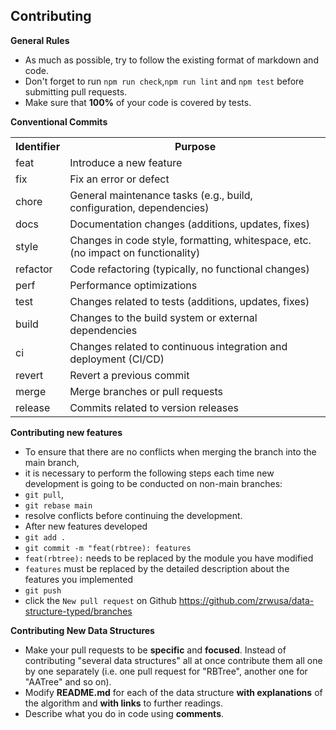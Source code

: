 ## Contributing

**General Rules**

- As much as possible, try to follow the existing format of markdown and code.
- Don't forget to run `npm run check`,`npm run lint` and `npm test` before submitting pull requests.
- Make sure that **100%** of your code is covered by tests.

**Conventional Commits**
<table>
  <tr>
    <th>Identifier</th>
    <th>Purpose</th>
  </tr>
  <tr>
    <td>feat</td>
    <td>Introduce a new feature</td>
  </tr>
  <tr>
    <td>fix</td>
    <td>Fix an error or defect</td>
  </tr>
  <tr>
    <td>chore</td>
    <td>General maintenance tasks (e.g., build, configuration, dependencies)</td>
  </tr>
  <tr>
    <td>docs</td>
    <td>Documentation changes (additions, updates, fixes)</td>
  </tr>
  <tr>
    <td>style</td>
    <td>Changes in code style, formatting, whitespace, etc. (no impact on functionality)</td>
  </tr>
  <tr>
    <td>refactor</td>
    <td>Code refactoring (typically, no functional changes)</td>
  </tr>
  <tr>
    <td>perf</td>
    <td>Performance optimizations</td>
  </tr>
  <tr>
    <td>test</td>
    <td>Changes related to tests (additions, updates, fixes)</td>
  </tr>
  <tr>
    <td>build</td>
    <td>Changes to the build system or external dependencies</td>
  </tr>
  <tr>
    <td>ci</td>
    <td>Changes related to continuous integration and deployment (CI/CD)</td>
  </tr>
  <tr>
    <td>revert</td>
    <td>Revert a previous commit</td>
  </tr>
  <tr>
    <td>merge</td>
    <td>Merge branches or pull requests</td>
  </tr>
  <tr>
    <td>release</td>
    <td>Commits related to version releases</td>
  </tr>
</table>

**Contributing new features**

- To ensure that there are no conflicts when merging the branch into the main branch,
- it is necessary to perform the following steps each time new development is going to be conducted on non-main
  branches:
- `git pull`,
- `git rebase main`
- resolve conflicts before continuing the development.
- After new features developed
- `git add .`
- `git commit -m "feat(rbtree): features`
- `feat(rbtree):` needs to be replaced by the module you have modified
- `features` must be replaced by the detailed description about the features you implemented
- `git push`
- click the `New pull request` on Github https://github.com/zrwusa/data-structure-typed/branches

**Contributing New Data Structures**

- Make your pull requests to be **specific** and **focused**. Instead of
  contributing "several data structures" all at once contribute them all
  one by one separately (i.e. one pull request for "RBTree", another one
  for "AATree" and so on).
- Modify **README.md** for each of the data structure **with explanations** of
  the algorithm and **with links** to further readings.
- Describe what you do in code using **comments**.
